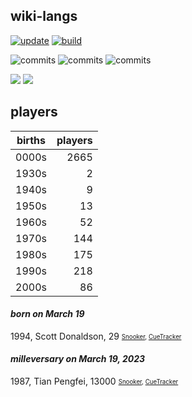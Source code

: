 ## wiki-langs
[![update](https://github.com/dreamerminsk/wiki-langs/actions/workflows/update-tables.yml/badge.svg)](https://github.com/dreamerminsk/wiki-langs/actions/workflows/update-tables.yml)
[![build](https://github.com/dreamerminsk/wiki-langs/actions/workflows/build.yml/badge.svg)](https://github.com/dreamerminsk/wiki-langs/actions/workflows/build.yml)

![commits](https://img.shields.io/github/commit-activity/y/dreamerminsk/wiki-langs)
![commits](https://img.shields.io/github/commit-activity/m/dreamerminsk/wiki-langs)
![commits](https://img.shields.io/github/commit-activity/w/dreamerminsk/wiki-langs)

![](https://img.shields.io/github/languages/code-size/dreamerminsk/wiki-langs)
![](https://img.shields.io/github/repo-size/dreamerminsk/wiki-langs)

## players
| births | players |
| :----: | ------: |
| 0000s | 2665 |
| 1930s | 2 |
| 1940s | 9 |
| 1950s | 13 |
| 1960s | 52 |
| 1970s | 144 |
| 1980s | 175 |
| 1990s | 218 |
| 2000s | 86 |

#### ***born on March 19***
1994, Scott Donaldson, 29 <sub><sup>[Snooker](http://www.snooker.org/res/index.asp?player=894), [CueTracker](http://cuetracker.net/Players/scott-donaldson/)</sup></sub>


#### ***milleversary on March 19, 2023***
1987, Tian Pengfei, 13000 <sub><sup>[Snooker](http://www.snooker.org/res/index.asp?player=218), [CueTracker](http://cuetracker.net/Players/tian-pengfei/)</sup></sub>



